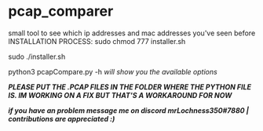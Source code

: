 # pcap_comparer
small tool to see which ip addresses and mac addresses you've seen before
INSTALLATION PROCESS:
sudo chmod 777 installer.sh

sudo ./installer.sh

python3 pcapCompare.py -h *will show you the available options*

***PLEASE PUT THE .PCAP FILES IN THE FOLDER WHERE THE PYTHON FILE IS. IM WORKING ON A FIX BUT THAT'S A WORKAROUND FOR NOW***

***if you have an problem message me on discord mrLochness350#7880 |
contributions are appreciated :)***

